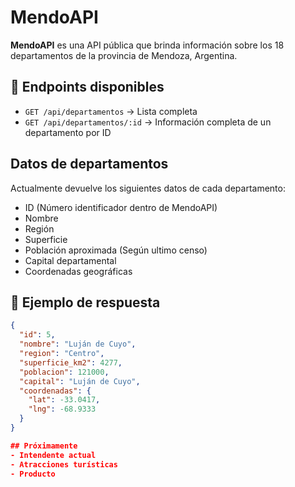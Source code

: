 #  MendoAPI

**MendoAPI** es una API pública que brinda información sobre los 18 departamentos de la provincia de Mendoza, Argentina.

## 📡 Endpoints disponibles

- `GET /api/departamentos` → Lista completa
- `GET /api/departamentos/:id` → Información completa de un departamento por ID

## Datos  de departamentos
Actualmente devuelve los siguientes datos de cada departamento:
- ID (Número identificador dentro de MendoAPI)
- Nombre
- Región
- Superficie
- Población aproximada (Según ultimo censo)
- Capital departamental
- Coordenadas geográficas


## 🔁 Ejemplo de respuesta

```json
{
  "id": 5,
  "nombre": "Luján de Cuyo",
  "region": "Centro",
  "superficie_km2": 4277,
  "poblacion": 121000,
  "capital": "Luján de Cuyo",
  "coordenadas": {
    "lat": -33.0417,
    "lng": -68.9333
  }
}

## Próximamente
- Intendente actual
- Atracciones turísticas
- Producto